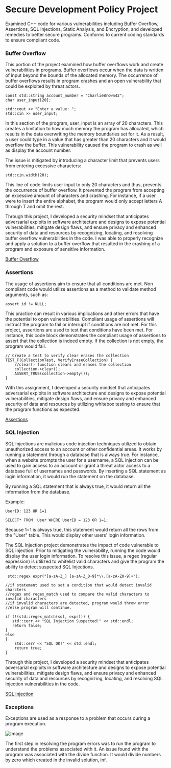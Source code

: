# Secure Development Policy Project

Examined C++ code for various vulnerabilities including Buffer Overflow, Assertions, SQL Injections, Static Analysis, and Encryption, and developed remedies to better secure programs. Conforms to current coding standards to ensure compliant code. 

### Buffer Overflow
This portion of the project examined how buffer overflows work and create vulnerabilities in programs. Buffer overflows occur when the data is written of input beyond the bounds of the allocated memory. The occurrence of buffer overflows results in program crashes and an open vulnerability that could be exploited by threat actors.

    const std::string account_number = "CharlieBrown42";
	char user_input[20];
  
    std::cout << "Enter a value: ";
    std::cin >> user_input;

In this section of the program, user_input is an array of 20 characters. This creates a limitation to how much memory the program has allocated, which results in the data overwriting the memory boundaries set for it. As a result, a user could type in a value that has greater than 20 characters and it would overflow the buffer. This vulnerability caused the program to crash as well as display the account number. 

The issue is mitigated by introducing a character limit that prevents users from entering excessive characters:

    std::cin.width(20);

This line of code limits user input to only 20 characters and thus, prevents the occurrence of buffer overflow. It prevented the program from accepting an excessive amount of characters and crashing. For instance, if a user were to insert the entire alphabet, the program would only accept letters A through T and omit the rest. 

Through this project, I developed a security mindset that anticipates adversarial exploits in software architecture and designs to expose potential vulnerabilities, mitigate design flaws, and ensure privacy and enhanced security of data and resources by recognizing, locating, and resolving buffer overflow vulnerabilities in the code. I was able to properly recognize and apply a solution to a buffer overflow that resulted in the crashing of a program and exposure of sensitive information. 

[Buffer Overflow](https://github.com/DIParham/Secure-Development-Policy/blob/main/BufferOverflow.cpp)

### Assertions
The usage of assertions aim to ensure that all conditions are met. Non compliant code would utilize assertions as a method to validate method arguments, such as:

    assert id != NULL;

This practice can result in various implications and other errors that have the potential to open vulnerabilities. Compliant usage of assertions will instruct the program to fail or interrupt if conditions are not met. For this project, assertions are used to test that conditions have been met. For instance, this code block demonstrates the compliant usage of assertions to assert that the collection is indeed empty. If the collection is not empty, the program would fail. 

    // Create a test to verify clear erases the collection
    TEST_F(CollectionTest, VerifyEraseCollection) {
        //clear() function clears and erases the collection
        collection->clear();
        ASSERT_TRUE(collection->empty()); 
    }
    
With this assignment, I developed a security mindset that anticipates adversarial exploits in software architecture and designs to expose potential vulnerabilities, mitigate design flaws, and ensure privacy and enhanced security of data and resources by utilizing whitebox testing to ensure that the program functions as expected.

[Assertions](https://github.com/DIParham/Secure-Development-Policy/blob/main/Assertions.cpp)

### SQL Injection

SQL Injections are malicious code injection techniques utilized to obtain unauthorized access to an account or other confidential areas. It works by running a statement through a database that is always true. For instance, when a website prompts the user for a username, a SQL injection can be used to gain access to an account or grant a threat actor access to a database full of usernames and passwords. By inserting a SQL statement as login information, it would run the statement on the database. 

By running a SQL statement that is always true, it would return all the information from the database. 

Example: 
    
    UserID: 123 OR 1=1
    
    SELECT* FROM  User WHERE UserID = 123 OR 1=1;
    
Because 1=1 is always true, this statement would return all the rows from the "User" table. This would display other users' login information. 

The SQL Injection project demonstrates the impact of code vulnerable to SQL injection. Prior to mitigating the vulnerability, running the code would display the user login information. To resolve this issue, a regex (regular expression) is utilized to whitelist valid characters and give the program the ability to detect suspected SQL Injections. 

     std::regex expr("[a-zA-Z_] [a-zA-Z_0-9]*\\.[a-zA-Z0-9]+");

    //if statement used to set a condition that would detect invalid charcters
    //regex and regex_match used to compare the valid characters to invalid characters
    //if invalid characters are detected, program would throw error
    //else program will continue.

    if (!(std::regex_match(sql, expr))) {
       std::cerr << "SQL Injection Suspected!" << std::endl;
       return false;
    }
    else
    {
        std::cerr << "SQL OK!" << std::endl;
        return true;
    }

Through this project, I developed a security mindset that anticipates adversarial exploits in software architecture and designs to expose potential vulnerabilities, mitigate design flaws, and ensure privacy and enhanced security of data and resources by recognizing, locating, and resolving SQL Injection vulnerabilities in the code.
 
[SQL Injection](https://github.com/DIParham/Secure-Development-Policy/blob/main/SQLInjection.cpp)

### Exceptions

Exceptions are used as a response to a problem that occurs during a program execution. 

![image](https://user-images.githubusercontent.com/79165798/166165430-7ea022a5-b884-4115-a523-658f222936d5.png)

The first step in resolving the program errors was to run the program to understand the problems associated with it. An issue found with the program was associated with the divide function. It would divide numbers by zero which created in the invalid solution, inf.  

